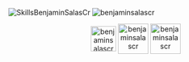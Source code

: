 ![SkillsBenjaminSalasCr](https://user-images.githubusercontent.com/33377367/89245162-7a93c680-d5c5-11ea-84d0-80881836f431.jpg)
<img src="https://github-readme-stats.vercel.app/api?username=benjaminsalascr&show_icons=true" alt="benjaminsalascr" /> </p>
<p align="center">
<a href="https://linkedin.com/in/benjaminsalascr" target="blank"><img align="center" src="https://cdn.jsdelivr.net/npm/simple-icons@3.0.1/icons/linkedin.svg" alt="benjaminsalascr" height="50" width="50" /></a>
<a href="https://www.freecodecamp.org/benjaminsalascr"target="blank"><img align="center" src="https://s3.amazonaws.com/freecodecamp/camper-image-placeholder.png" alt="benjaminsalascr" height="60" width="60" /></a>
<a href="https://www.sololearn.com/Profile/5197527"target="blank"><img align="center" src="https://www.sololearn.com/images/fb-story-icon.jpg" alt="benjaminsalascr" height="60" width="60" /></a>
  
</p>
<!--
**BenjaminSalascr/BenjaminSalasCr** is a ✨ _special_ ✨ repository because its `README.md` (this file) appears on your GitHub profile.

Here are some ideas to get you started:

- 🔭 I’m currently working on ...
- 🌱 I’m currently learning ...
- 👯 I’m looking to collaborate on ...
- 🤔 I’m looking for help with ...
- 💬 Ask me about ...
- 📫 How to reach me: ...
- 😄 Pronouns: ...
- ⚡ Fun fact: ...
-->
